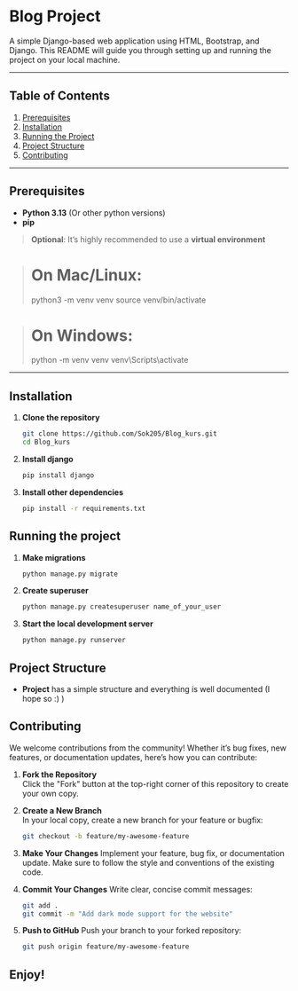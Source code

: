 # Blog Project

A simple Django-based web application using HTML, Bootstrap, and Django. This README will guide you through setting up and running the project on your local machine.

---

## Table of Contents
1. [Prerequisites](#prerequisites)
2. [Installation](#installation)
3. [Running the Project](#running-the-project)
4. [Project Structure](#project-structure)
5. [Contributing](#contributing)

---

## Prerequisites

- **Python 3.13** (Or other python versions)
- **pip** 

> **Optional**: It’s highly recommended to use a **virtual environment** 

># On Mac/Linux:
>python3 -m venv venv
>source venv/bin/activate

># On Windows:
>python -m venv venv
>venv\Scripts\activate
---

## Installation

1. **Clone the repository**
   ```bash
   git clone https://github.com/Sok205/Blog_kurs.git
   cd Blog_kurs

2. **Install django**
   ```bash
   pip install django

3. **Install other dependencies**
   ```bash
   pip install -r requirements.txt

## Running the project

1. **Make migrations**
    ```bash
   python manage.py migrate

2. **Create superuser**
    ```bash
   python manage.py createsuperuser name_of_your_user

3. **Start the local development server**
    ```bash
   python manage.py runserver
   
## Project Structure
- **Project** has a simple structure and everything is well documented (I hope so :) )

## Contributing

We welcome contributions from the community! Whether it’s bug fixes, new features, or documentation updates, here’s how you can contribute:

1. **Fork the Repository**  
   Click the "Fork" button at the top-right corner of this repository to create your own copy.

2. **Create a New Branch**  
   In your local copy, create a new branch for your feature or bugfix:
   ```bash
   git checkout -b feature/my-awesome-feature

3. **Make Your Changes**
   Implement your feature, bug fix, or documentation update. Make sure to follow the style and conventions of the existing code.

4. **Commit Your Changes**
   Write clear, concise commit messages:
    ```bash
   git add .
   git commit -m "Add dark mode support for the website"

5. **Push to GitHub**
    Push your branch to your forked repository:
    ```bash
    git push origin feature/my-awesome-feature

## Enjoy!
